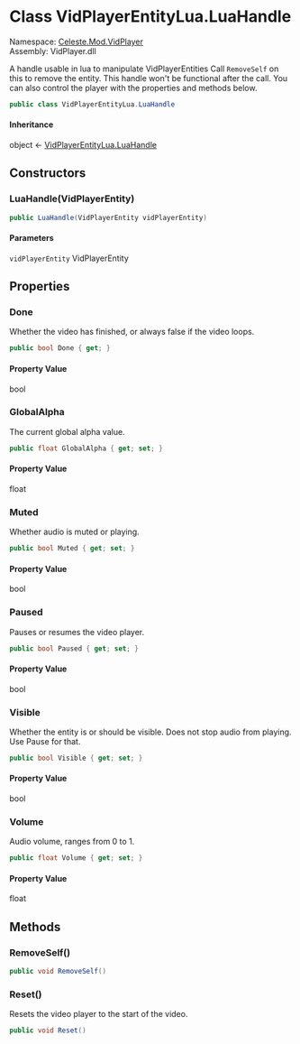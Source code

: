# <a id="Celeste_Mod_VidPlayer_VidPlayerEntityLua_LuaHandle"></a> Class VidPlayerEntityLua.LuaHandle

Namespace: [Celeste.Mod.VidPlayer](Celeste.Mod.VidPlayer.md)  
Assembly: VidPlayer.dll  

A handle usable in lua to manipulate VidPlayerEntities
Call `RemoveSelf` on this to remove the entity. This handle won't be functional after the call.
You can also control the player with the properties and methods below.

```csharp
public class VidPlayerEntityLua.LuaHandle
```

#### Inheritance

object ← 
[VidPlayerEntityLua.LuaHandle](Celeste.Mod.VidPlayer.VidPlayerEntityLua.LuaHandle.md)

## Constructors

### <a id="Celeste_Mod_VidPlayer_VidPlayerEntityLua_LuaHandle__ctor_Celeste_Mod_VidPlayer_VidPlayerEntity_"></a> LuaHandle\(VidPlayerEntity\)

```csharp
public LuaHandle(VidPlayerEntity vidPlayerEntity)
```

#### Parameters

`vidPlayerEntity` VidPlayerEntity

## Properties

### <a id="Celeste_Mod_VidPlayer_VidPlayerEntityLua_LuaHandle_Done"></a> Done

Whether the video has finished, or always false if the video loops.

```csharp
public bool Done { get; }
```

#### Property Value

 bool

### <a id="Celeste_Mod_VidPlayer_VidPlayerEntityLua_LuaHandle_GlobalAlpha"></a> GlobalAlpha

The current global alpha value.

```csharp
public float GlobalAlpha { get; set; }
```

#### Property Value

 float

### <a id="Celeste_Mod_VidPlayer_VidPlayerEntityLua_LuaHandle_Muted"></a> Muted

Whether audio is muted or playing.

```csharp
public bool Muted { get; set; }
```

#### Property Value

 bool

### <a id="Celeste_Mod_VidPlayer_VidPlayerEntityLua_LuaHandle_Paused"></a> Paused

Pauses or resumes the video player.

```csharp
public bool Paused { get; set; }
```

#### Property Value

 bool

### <a id="Celeste_Mod_VidPlayer_VidPlayerEntityLua_LuaHandle_Visible"></a> Visible

Whether the entity is or should be visible. Does not stop audio from playing. Use Pause for that.

```csharp
public bool Visible { get; set; }
```

#### Property Value

 bool

### <a id="Celeste_Mod_VidPlayer_VidPlayerEntityLua_LuaHandle_Volume"></a> Volume

Audio volume, ranges from 0 to 1.

```csharp
public float Volume { get; set; }
```

#### Property Value

 float

## Methods

### <a id="Celeste_Mod_VidPlayer_VidPlayerEntityLua_LuaHandle_RemoveSelf"></a> RemoveSelf\(\)

```csharp
public void RemoveSelf()
```

### <a id="Celeste_Mod_VidPlayer_VidPlayerEntityLua_LuaHandle_Reset"></a> Reset\(\)

Resets the video player to the start of the video.

```csharp
public void Reset()
```


